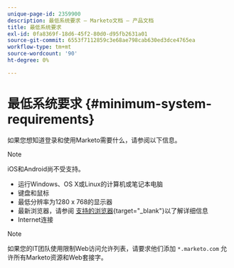 ```yaml
---
unique-page-id: 2359900
description: 最低系统要求 — Marketo文档 — 产品文档
title: 最低系统要求
exl-id: 0fa8369f-18d6-45f2-80d0-d95fb2631a01
source-git-commit: 6553f7112859c3e68ae798cab630ed3dce4765ea
workflow-type: tm+mt
source-wordcount: '90'
ht-degree: 0%

---
```


# 最低系统要求 {#minimum-system-requirements}

如果您想知道登录和使用Marketo需要什么，请参阅以下信息。

>[!NOTE]
>
>iOS和Android尚不受支持。

* 运行Windows、OS X或Linux的计算机或笔记本电脑
* 键盘和鼠标
* 最低分辨率为1280 x 768的显示器
* 最新浏览器，请参阅 [支持的浏览器](/help/marketo/product-docs/administration/setup-administration/supported-browsers.md){target=&quot;_blank&quot;}以了解详细信息
* Internet连接

>[!NOTE]
>
>如果您的IT团队使用限制Web访问允许列表，请要求他们添加 `*.marketo.com` 允许所有Marketo资源和Web套接字。
